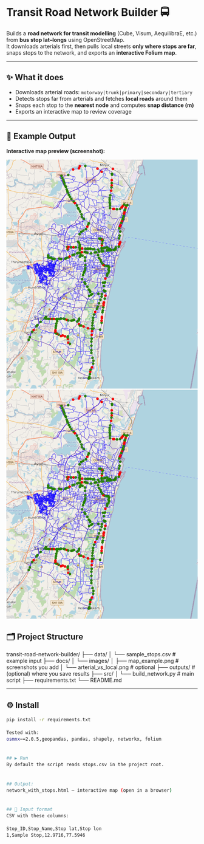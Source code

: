 # Transit Road Network Builder 🚍

Builds a **road network for transit modelling** (Cube, Visum, AequilibraE, etc.) from **bus stop lat–longs** using OpenStreetMap.  
It downloads arterials first, then pulls local streets **only where stops are far**, snaps stops to the network, and exports an **interactive Folium map**.

---

## ✨ What it does
- Downloads arterial roads: `motorway|trunk|primary|secondary|tertiary`
- Detects stops far from arterials and fetches **local roads** around them
- Snaps each stop to the **nearest node** and computes **snap distance (m)**
- Exports an interactive map to review coverage

---

## 📸 Example Output
**Interactive map preview (screenshot):**

![Transit Network Example](docs/images/output_2.png)
![Transit Network Example](docs/images/output_2.png)


## 🗂 Project Structure
transit-road-network-builder/
├── data/
│ └── sample_stops.csv # example input
├── docs/
│ └── images/
│ ├── map_example.png # screenshots you add
│ └── arterial_vs_local.png # optional
├── outputs/ # (optional) where you save results
├── src/
│ └── build_network.py # main script
├── requirements.txt
└── README.md

---

## ⚙️ Install
```bash
pip install -r requirements.txt

Tested with:
osmnx==2.0.5,geopandas, pandas, shapely, networkx, folium


## ▶️ Run
By default the script reads stops.csv in the project root.


## Output:
network_with_stops.html — interactive map (open in a browser)


## 🧾 Input format
CSV with these columns:

Stop_ID,Stop_Name,Stop lat,Stop lon
1,Sample Stop,12.9716,77.5946
